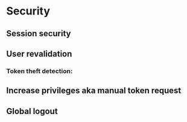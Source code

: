 # Security

## Session security


## User revalidation

### Token theft detection:

## Increase privileges aka manual token request


## Global logout


